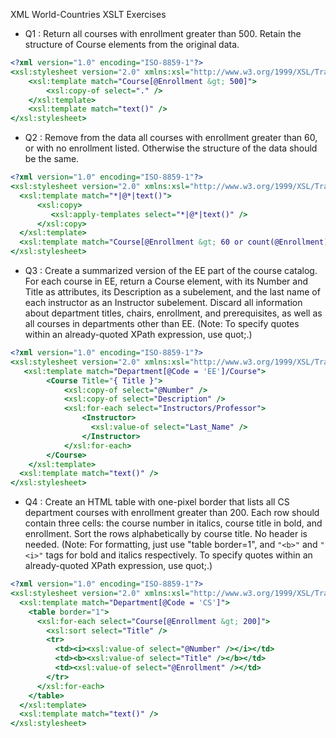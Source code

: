 XML World-Countries XSLT Exercises
  - Q1 : Return all courses with enrollment greater than 500. Retain the structure of Course elements from the original data.
  ```XSLT
  <?xml version="1.0" encoding="ISO-8859-1"?>
  <xsl:stylesheet version="2.0" xmlns:xsl="http://www.w3.org/1999/XSL/Transform">
      <xsl:template match="Course[@Enrollment &gt; 500]">
          <xsl:copy-of select="." />
      </xsl:template>    
      <xsl:template match="text()" />
  </xsl:stylesheet>
  ```

  - Q2 : Remove from the data all courses with enrollment greater than 60, or with no enrollment listed. Otherwise the structure of the data should be the same.
  ```XSLT
  <?xml version="1.0" encoding="ISO-8859-1"?>
  <xsl:stylesheet version="2.0" xmlns:xsl="http://www.w3.org/1999/XSL/Transform">
    <xsl:template match="*|@*|text()">
        <xsl:copy>
           <xsl:apply-templates select="*|@*|text()" />
        </xsl:copy>
    </xsl:template>
    <xsl:template match="Course[@Enrollment &gt; 60 or count(@Enrollment) &lt; 1]" />
  </xsl:stylesheet>
  ```

  - Q3 : Create a summarized version of the EE part of the course catalog. For each course in EE, return a Course element, with its Number and Title as attributes, its Description as a subelement, and the last name of each instructor as an Instructor subelement. Discard all information about department titles, chairs, enrollment, and prerequisites, as well as all courses in departments other than EE. (Note: To specify quotes within an already-quoted XPath expression, use quot;.)
  ```XSLT
  <?xml version="1.0" encoding="ISO-8859-1"?>
  <xsl:stylesheet version="2.0" xmlns:xsl="http://www.w3.org/1999/XSL/Transform">
     <xsl:template match="Department[@Code = 'EE']/Course">
          <Course Title="{ Title }">
              <xsl:copy-of select="@Number" />
              <xsl:copy-of select="Description" />
              <xsl:for-each select="Instructors/Professor">
                  <Instructor>
                    <xsl:value-of select="Last_Name" />
                  </Instructor>
              </xsl:for-each>
          </Course>
      </xsl:template>  
    <xsl:template match="text()" />
  </xsl:stylesheet>
  ```

  - Q4 : Create an HTML table with one-pixel border that lists all CS department courses with enrollment greater than 200. Each row should contain three cells: the course number in italics, course title in bold, and enrollment. Sort the rows alphabetically by course title. No header is needed. (Note: For formatting, just use "table border=1", and ```"<b>"``` and ```"<i>"``` tags for bold and italics respectively. To specify quotes within an already-quoted XPath expression, use quot;.)
  ```XSLT
  <?xml version="1.0" encoding="ISO-8859-1"?>
  <xsl:stylesheet version="2.0" xmlns:xsl="http://www.w3.org/1999/XSL/Transform">
    <xsl:template match="Department[@Code = 'CS']">
      <table border="1">
        <xsl:for-each select="Course[@Enrollment &gt; 200]">
          <xsl:sort select="Title" />
          <tr>
            <td><i><xsl:value-of select="@Number" /></i></td>
            <td><b><xsl:value-of select="Title" /></b></td>
            <td><xsl:value-of select="@Enrollment" /></td>
          </tr>
        </xsl:for-each>
      </table>
    </xsl:template>
    <xsl:template match="text()" />
  </xsl:stylesheet>
  ```
